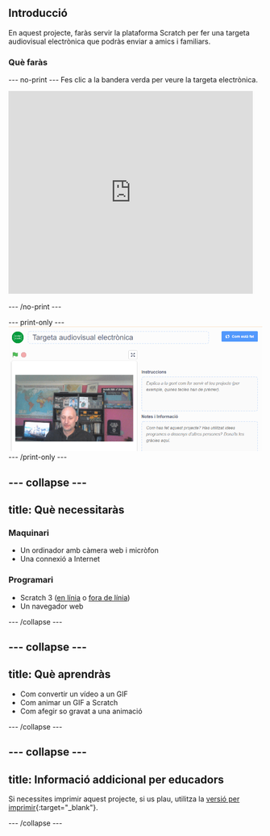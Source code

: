 ## Introducció

En aquest projecte, faràs servir la plataforma Scratch per fer una targeta audiovisual electrònica que podràs enviar a amics i familiars.

### Què faràs

--- no-print --- Fes clic a la bandera verda per veure la targeta electrònica. 
<iframe src="https://scratch.mit.edu/projects/385557938/embed" allowtransparency="true" width="485" height="402" frameborder="0" scrolling="no" allowfullscreen mark="crwd-mark"></iframe>

--- /no-print ---

--- print-only --- ![Complete project](images/showcase_static.png) --- /print-only ---

--- collapse ---
---
title: Què necessitaràs
---
### Maquinari

- Un ordinador amb càmera web i micròfon
- Una connexió a Internet

### Programari

- Scratch 3 ([en línia](http://rpf.io/scratchon) o [fora de línia](http://rpf.io/scratchoff))
- Un navegador web

--- /collapse ---

--- collapse ---
---
title: Què aprendràs
---

- Com convertir un vídeo a un GIF
- Com animar un GIF a Scratch
- Com afegir so gravat a una animació

--- /collapse ---

--- collapse ---
---
title: Informació addicional per educadors
---

Si necessites imprimir aquest projecte, si us plau, utilitza la [versió per imprimir](https://projects.raspberrypi.org/ca-ES/projects/av-e-card/print){:target="_blank"}.

--- /collapse ---
